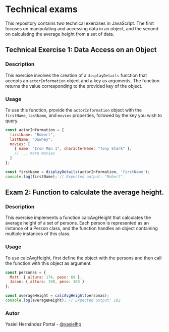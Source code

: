 # Technical exams

This repository contains two technical exercises in JavaScript. The first focuses on manipulating and accessing data in an object, and the second on calculating the average height from a set of data.

## Technical Exercise 1: Data Access on an Object
### Description
This exercise involves the creation of a `displayDetails` function that accepts an `actorInformation` object and a key as arguments. The function returns the value corresponding to the provided key of the object.

### Usage
To use this function, provide the `actorInformation` object with the `firstName`, `lastName`, and `movies` properties, followed by the key you wish to query.

````javascript
const actorInformation = {
  firstName: "Robert",
  lastName: "Downey",
  movies: [
    { name: "Iron Man 1", characterName: "Tony Stark" },
    // ... more movies
  ]
};

const firstName = displayDetails(actorInformation, 'firstName');
console.log(firstName); // Expected output: "Robert".
````

## Exam 2: Function to calculate the average height.

### Description
This exercise implements a function calcAvgHeight that calculates the average height of a set of persons. Each person is represented as an instance of a Person class, and the function handles an object containing multiple instances of this class.

### Usage
To use calcAvgHeight, first define the object with the persons and then call the function with this object as argument.

````javascript
const personas = {
  Matt: { altura: 174, peso: 69 },
  Jason: { altura: 190, peso: 103 }
};

const averageHeight = calcAvgHeight(personas);
console.log(averageHeight); // Expected output: 182
````

### Autor
Yasiel Hernández Portal - [@yasielhp](https://github.com/yasielhp/)